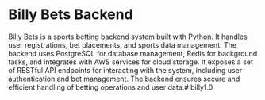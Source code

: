 # Billy Bets Backend

Billy Bets is a sports betting backend system built with Python. It handles user registrations, bet placements, and sports data management. The backend uses PostgreSQL for database management, Redis for background tasks, and integrates with AWS services for cloud storage. It exposes a set of RESTful API endpoints for interacting with the system, including user authentication and bet management. The backend ensures secure and efficient handling of betting operations and user data.# billy1.0
